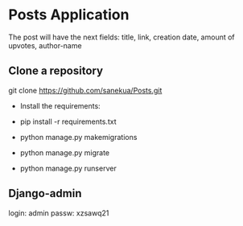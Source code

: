 # Posts Application

The post will have the next fields: title, link, creation date, amount of upvotes, author-name




## Clone a repository

git clone https://github.com/sanekua/Posts.git

- Install the requirements:

- pip install -r requirements.txt

- python manage.py makemigrations
- python manage.py migrate
- python manage.py runserver

## Django-admin

login: admin
passw: xzsawq21
